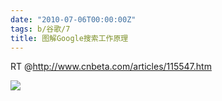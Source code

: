 ```yaml
---
date: "2010-07-06T00:00:00Z"
tags: b/谷歌/7
title: 图解Google搜索工作原理
---
```


RT @<http://www.cnbeta.com/articles/115547.htm>

![](https://blog.du1ab.org/2010/07/google_graphic.jpg)

